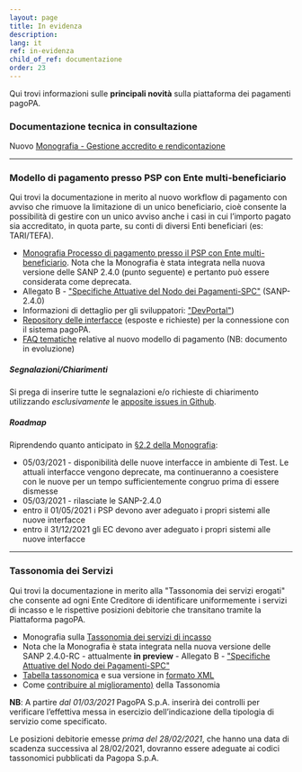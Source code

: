 ```yaml
---
layout: page
title: In evidenza
description: 
lang: it
ref: in-evidenza
child_of_ref: documentazione
order: 23
---
```


Qui trovi informazioni sulle **principali novità** sulla piattaforma dei pagamenti pagoPA.

### Documentazione tecnica in consultazione

<span class="badge badge-secondary">Nuovo</span> [Monografia - Gestione accredito e rendicontazione](https://docs.google.com/document/d/102dSzWOALRqQEkiccilUFV02cSwRf8ZvzsI__zgSoM0/edit?usp=sharing)

<!-- Al momento non è presente documentazione in consultazione. -->

---

### Modello di pagamento presso PSP con Ente multi-beneficiario

Qui trovi la documentazione in merito al nuovo workflow di pagamento con avviso che rimuove la limitazione di un unico beneficiario, cioè consente la possibilità di gestire con un unico avviso anche i casi in cui l’importo pagato sia accreditato, in quota parte, su conti di diversi Enti beneficiari (es: TARI/TEFA). 

- [Monografia Processo di pagamento presso il PSP con Ente multi-beneficiario][monografia]. Nota che la Monografia è stata integrata nella nuova versione delle SANP 2.4.0 (punto seguente) e pertanto può essere considerata come deprecata.
-  Allegato B - ["Specifiche Attuative del Nodo dei Pagamenti-SPC"](https://docs.italia.it/italia/pagopa/pagopa-specifichepagamenti-docs/it/v2.4.0/index.html) (SANP-2.4.0)
- Informazioni di dettaglio per gli sviluppatori: ["DevPortal"](https://pagopa.github.io/pagopa-api/))
- [Repository delle interfacce](https://github.com/pagopa/pagopa-api) (esposte e richieste) per la connessione con il sistema pagoPA.
- [FAQ tematiche]() relative al nuovo modello di pagamento (NB: documento in evoluzione)

##### Segnalazioni/Chiarimenti

Si prega di inserire tutte le segnalazioni e/o richieste di chiarimento utilizzando _esclusivamente_ le [apposite issues in Github](https://github.com/pagopa/pagopa-api/issues/).

##### Roadmap

Riprendendo quanto anticipato in [§2.2 della Monografia][monografia]:

* 05/03/2021 - disponibilità delle nuove interfacce in ambiente di Test. Le attuali interfacce vengono deprecate, ma continueranno a coesistere con le nuove per un tempo sufficientemente congruo prima di essere dismesse
* 05/03/2021 - rilasciate le SANP-2.4.0
* entro il 01/05/2021 i PSP devono aver adeguato i propri sistemi alle nuove interfacce
* entro il 31/12/2021 gli EC devono aver adeguato i propri sistemi alle nuove interfacce

[monografia]: https://docs.google.com/document/d/1qmQ12SfkhjJGss--d5mQwqrcMCb9pF4JHj-k8w8X9jM/view#heading=h.39m7i6bxg7aa

---

### Tassonomia dei Servizi

Qui trovi la documentazione in merito alla "Tassonomia dei servizi erogati" che consente ad ogni Ente Creditore di identificare uniformemente i servizi di incasso e le rispettive posizioni debitorie che transitano tramite la Piattaforma pagoPA.

- Monografia sulla [Tassonomia dei servizi di incasso](https://docs.google.com/document/d/1OawsOwvMOxgLGB3KXNeqJTxrX2XYD7q0HZ8RNrZdimg/view)
- Nota che la Monografia è stata integrata nella nuova versione delle SANP 2.4.0-RC - attualmente **in preview** -  Allegato B - ["Specifiche Attuative del Nodo dei Pagamenti-SPC"](https://docs.italia.it/italia/pagopa/pagopa-specifichepagamenti-docs/it/v2.4.0-rc/index.html) 
- [Tabella tassonomica](https://drive.google.com/file/d/13xOd__Qd4pwKHr3wjE-73NAB2O7UKmIt/view) e sua versione in [formato XML]()
- Come [contribuire al miglioramento)](https://survey-enticreditori.pagopa.it/238313) della Tassonomia

**NB**: A partire _dal 01/03/2021_ PagoPA S.p.A. inserirà dei controlli per verificare l’effettiva messa in esercizio dell’indicazione della tipologia di servizio come specificato.

Le posizioni debitorie emesse _prima del 28/02/2021_, che hanno una data di scadenza successiva al 28/02/2021, dovranno essere adeguate ai codici tassonomici pubblicati da Pagopa S.p.A.
